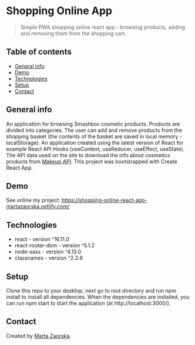 # Shopping Online App

> Simple PWA shopping online react app - browsing products, adding and removing them from the shopping cart.

## Table of contents

- [General info](#general-info)
- [Demo](#demo)
- [Technologies](#technologies)
- [Setup](#setup)
- [Contact](#contact)

## General info

An application for browsing Smashbox cosmetic products. Products are divided into categories. The user can add and remove products from the shopping basket (the contents of the basket are saved in local memory - localStorage).
An application created using the latest version of React for example React API Hooks (useContext, useReducer, useEffect, useState). The API data used on the site to download the info about cosmetics products from [Makeup API](http://makeup-api.herokuapp.com/). This project was bootstrapped with Create React App.

## Demo

See online my project: https://shopping-online-react-app-martazaorska.netlify.com/

## Technologies

- react - version ^16.11.0
- react-router-dom - version ^5.1.2
- node-sass - version ^4.13.0
- classnames - version ^2.2.6

## Setup

Clone this repo to your desktop, next go to root directory and run npm install to install all dependencies.
When the dependencies are installed, you can run npm start to start the application (at http://localhost:3000/).

## Contact

Created by [Marta Zaorska](https://martazaorska.github.io/portfolio/).
